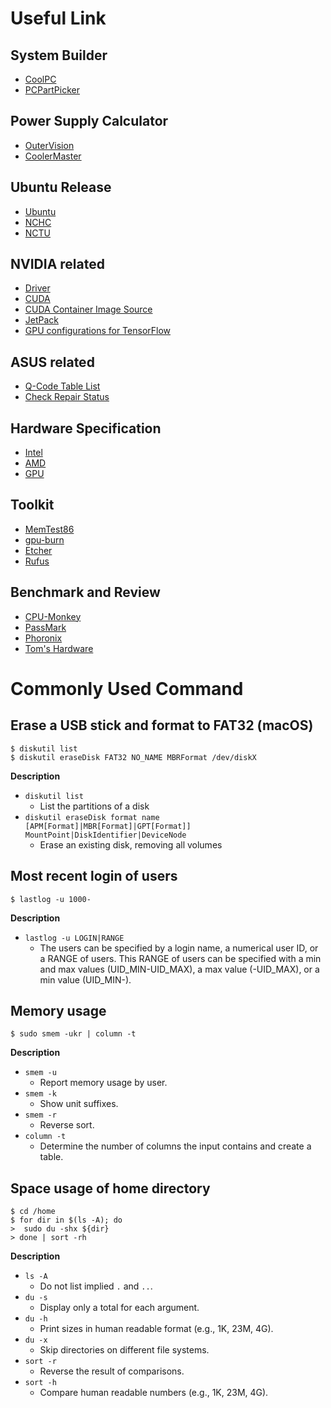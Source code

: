 # Useful Link

## System Builder

- [CoolPC](https://www.coolpc.com.tw/evaluate.php)
- [PCPartPicker](https://pcpartpicker.com/list/)

## Power Supply Calculator

- [OuterVision](https://outervision.com/power-supply-calculator/)
- [CoolerMaster](https://www.coolermaster.com/en-global/power-supply-calculator/)

## Ubuntu Release

- [Ubuntu](https://releases.ubuntu.com/)
- [NCHC](http://free.nchc.org.tw/ubuntu-cd/)
- [NCTU](http://ubuntu.cs.nctu.edu.tw/ubuntu-release/)

## NVIDIA related

- [Driver](https://www.nvidia.com/en-us/drivers/unix/)
- [CUDA](https://developer.nvidia.com/cuda-toolkit-archive)
- [CUDA Container Image Source](https://gitlab.com/nvidia/container-images/cuda/-/tree/master/dist)
- [JetPack](https://developer.nvidia.com/embedded/jetpack)
- [GPU configurations for TensorFlow](https://www.tensorflow.org/install/source#gpu)

## ASUS related

- [Q-Code Table List](http://www.asusqcodes.com/)
- [Check Repair Status](https://www.asus.com/tw/support/repair-status-inquiry/)

## Hardware Specification

- [Intel](https://ark.intel.com/)
- [AMD](https://www.amd.com/en/products/specifications)
- [GPU](https://www.techpowerup.com/gpu-specs/)

## Toolkit

- [MemTest86](https://www.memtest86.com/)
- [gpu-burn](https://github.com/wilicc/gpu-burn)
- [Etcher](https://www.balena.io/etcher/)
- [Rufus](https://rufus.ie/)

## Benchmark and Review

- [CPU-Monkey](https://www.cpu-monkey.com/en/)
- [PassMark](https://www.passmark.com/)
- [Phoronix](https://www.phoronix.com/)
- [Tom's Hardware](https://www.tomshardware.com/)

# Commonly Used Command

## Erase a USB stick and format to FAT32 (macOS)

```
$ diskutil list
$ diskutil eraseDisk FAT32 NO_NAME MBRFormat /dev/diskX
```

**Description**

- `diskutil list`
  - List the partitions of a disk
- `diskutil eraseDisk format name [APM[Format]|MBR[Format]|GPT[Format]] MountPoint|DiskIdentifier|DeviceNode`
  - Erase an existing disk, removing all volumes

## Most recent login of users

```
$ lastlog -u 1000-
```

**Description**

- `lastlog -u LOGIN|RANGE`
  - The users can be specified by a login name, a numerical user ID, or a RANGE of users. This RANGE of users can be specified with a min and max values (UID_MIN-UID_MAX), a max value (-UID_MAX), or a min value (UID_MIN-).

## Memory usage

```
$ sudo smem -ukr | column -t
```

**Description**
- `smem -u`
  - Report memory usage by user.
- `smem -k`
  - Show unit suffixes.
- `smem -r`
  - Reverse sort.
- `column -t`
  - Determine the number of columns the input contains and create a table.

## Space usage of home directory

```
$ cd /home
$ for dir in $(ls -A); do
>  sudo du -shx ${dir}
> done | sort -rh
```

**Description**

- `ls -A`
  - Do not list implied `.` and `..`.
- `du -s`
  - Display only a total for each argument.
- `du -h`
  - Print sizes in human readable format (e.g., 1K, 23M, 4G).
- `du -x`
  - Skip directories on different file systems.
- `sort -r`
  - Reverse the result of comparisons.
- `sort -h`
  - Compare human readable numbers (e.g., 1K, 23M, 4G).
